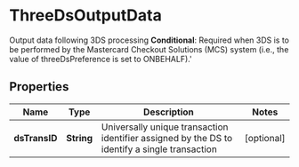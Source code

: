 

# ThreeDsOutputData

Output data following 3DS processing __Conditional__: Required when 3DS is to be performed by the Mastercard Checkout Solutions (MCS) system (i.e., the value of threeDsPreference is set to ONBEHALF).'

## Properties

| Name | Type | Description | Notes |
|------------ | ------------- | ------------- | -------------|
|**dsTransID** | **String** | Universally unique transaction identifier assigned by the DS to identify a single transaction |  [optional] |



